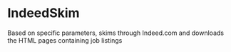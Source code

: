 # IndeedSkim
Based on specific parameters, skims through Indeed.com and downloads the HTML pages containing job listings
